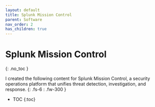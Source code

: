 ```yaml
---
layout: default
title: Splunk Mission Control
parent: Software
nav_order: 2
has_children: true
---
```


# Splunk Mission Control
{: .no_toc }

I created the following content for Splunk Mission Control, a security operations platform that unifies threat detection, investigation, and response.
{: .fs-6 : .fw-300 }

- TOC
{:toc}
